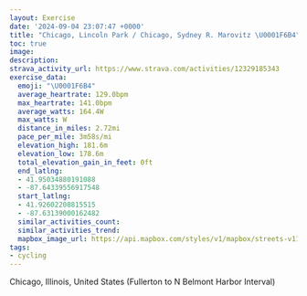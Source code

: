 ```yaml
---
layout: Exercise
date: '2024-09-04 23:07:47 +0000'
title: "Chicago, Lincoln Park / Chicago, Sydney R. Marovitz \U0001F6B4"
toc: true
image:
description:
strava_activity_url: https://www.strava.com/activities/12329185343
exercise_data:
  emoji: "\U0001F6B4"
  average_heartrate: 129.0bpm
  max_heartrate: 141.0bpm
  average_watts: 164.4W
  max_watts: W
  distance_in_miles: 2.72mi
  pace_per_mile: 3m58s/mi
  elevation_high: 181.6m
  elevation_low: 178.6m
  total_elevation_gain_in_feet: 0ft
  end_latlng:
  - 41.95034880191088
  - -87.64339556917548
  start_latlng:
  - 41.92602208815515
  - -87.63139000162482
  similar_activities_count:
  similar_activities_trend:
  mapbox_image_url: https://api.mapbox.com/styles/v1/mapbox/streets-v11/static/path-5+787af2-1.0(uf%7C~FnnzuOkBTyBHoBCaAGmAOa%40AUDQJ%7B%40%7C%40MH%5BFqBEoBWi%40%40gAPu%40ViAVoBv%40gAVi%40Tg%40XoBzAyAv%40_%40%5CQX%5Bz%40Wh%40aBdCcAfA%7D%40dBk%40j%40UXw%40hBY%60%40SNk%40TIFe%40l%40wArAwElDeAbAe%40Vw%40NgDfAaCtA_CdBaAd%40_%40LaAR%5DDyAD%5BJWTw%40fAo%40n%40e%40ZsDlBc%40J_%40%3F%5DMy%40k%40SCM%40WL%7D%40v%40o%40%60A),pin-s-s+e5b22e(-87.63128,41.92891),pin-s-f+89ae00(-87.64264000000004,41.949230000000014)/auto/800x800?access_token=pk.eyJ1Ijoiam9zaGJlY2ttYW4iLCJhIjoiY205eWR2aDd1MWZ6djJrbXc4a3M0bWZleiJ9.XiG9OWkNcZk2QzjJbxLB4A
tags:
- cycling
---
```




Chicago, Illinois, United States (Fullerton to N Belmont Harbor Interval)
